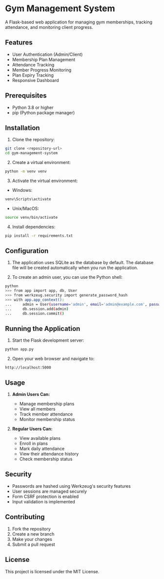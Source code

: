 # Gym Management System

A Flask-based web application for managing gym memberships, tracking attendance, and monitoring client progress.

## Features

- User Authentication (Admin/Client)
- Membership Plan Management
- Attendance Tracking
- Member Progress Monitoring
- Plan Expiry Tracking
- Responsive Dashboard

## Prerequisites

- Python 3.8 or higher
- pip (Python package manager)

## Installation

1. Clone the repository:
```bash
git clone <repository-url>
cd gym-management-system
```

2. Create a virtual environment:
```bash
python -m venv venv
```

3. Activate the virtual environment:
- Windows:
```bash
venv\Scripts\activate
```
- Unix/MacOS:
```bash
source venv/bin/activate
```

4. Install dependencies:
```bash
pip install -r requirements.txt
```

## Configuration

1. The application uses SQLite as the database by default. The database file will be created automatically when you run the application.

2. To create an admin user, you can use the Python shell:
```bash
python
>>> from app import app, db, User
>>> from werkzeug.security import generate_password_hash
>>> with app.app_context():
...     admin = User(username='admin', email='admin@example.com', password=generate_password_hash('your-password'), is_admin=True)
...     db.session.add(admin)
...     db.session.commit()
```

## Running the Application

1. Start the Flask development server:
```bash
python app.py
```

2. Open your web browser and navigate to:
```
http://localhost:5000
```

## Usage

1. **Admin Users Can:**
   - Manage membership plans
   - View all members
   - Track member attendance
   - Monitor membership status

2. **Regular Users Can:**
   - View available plans
   - Enroll in plans
   - Mark daily attendance
   - View their attendance history
   - Check membership status

## Security

- Passwords are hashed using Werkzeug's security features
- User sessions are managed securely
- Form CSRF protection is enabled
- Input validation is implemented

## Contributing

1. Fork the repository
2. Create a new branch
3. Make your changes
4. Submit a pull request

## License

This project is licensed under the MIT License.
